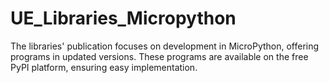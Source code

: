 # UE_Libraries_Micropython
The libraries' publication focuses on development in MicroPython, offering programs in updated versions. These programs are available on the free PyPI platform, ensuring easy implementation.
